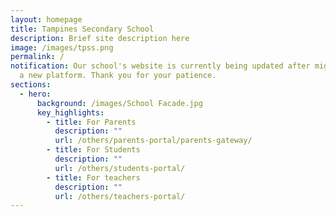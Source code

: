```yaml
---
layout: homepage
title: Tampines Secondary School
description: Brief site description here
image: /images/tpss.png
permalink: /
notification: Our school's website is currently being updated after migration to
  a new platform. Thank you for your patience.
sections:
  - hero:
      background: /images/School Facade.jpg
      key_highlights:
        - title: For Parents
          description: ""
          url: /others/parents-portal/parents-gateway/
        - title: For Students
          description: ""
          url: /others/students-portal/
        - title: For teachers
          description: ""
          url: /others/teachers-portal/
---
```


